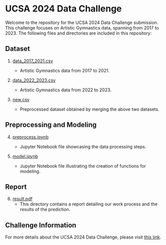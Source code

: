 # UCSA 2024 Data Challenge

Welcome to the repository for the UCSA 2024 Data Challenge submission. This challenge focuses on Artistic Gymnastics data, spanning from 2017 to 2023. The following files and directories are included in this repository:

## Dataset
1. [data_2017_2021.csv](https://github.com/jennlee0102/UCSAS-2024-Data-Challenge/blob/main/dataset/data_2017_2021.csv)
   - Artistic Gymnastics data from 2017 to 2021.

2. [data_2022_2023.csv](https://github.com/jennlee0102/UCSAS-2024-Data-Challenge/blob/main/dataset/data_2022_2023.csv)
   - Artistic Gymnastics data from 2022 to 2023.

3. [new.csv](https://github.com/jennlee0102/UCSAS-2024-Data-Challenge/blob/main/dataset/new.csv)
   - Preprocessed dataset obtained by merging the above two datasets.

## Preprocessing and Modeling
4. [preprocess.ipynb](https://github.com/jennlee0102/UCSAS-2024-Data-Challenge/blob/main/preprocess.ipynb)
   - Jupyter Notebook file showcasing the data processing steps.

5. [model.ipynb](https://github.com/jennlee0102/UCSAS-2024-Data-Challenge/blob/main/model.ipynb)
   - Jupyter Notebook file illustrating the creation of functions for modeling.

## Report
6. [result.pdf](https://github.com/jennlee0102/UCSAS-2024-Data-Challenge/blob/main/result.pdf)
   - This directory contains a report detailing our work process and the results of the prediction.

## Challenge Information
For more details about the UCSA 2024 Data Challenge, please visit [this link](https://statds.org/events/ucsas2024/index.html).
